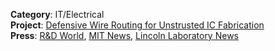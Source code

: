 <!--award_name: R&D100 Award Winner-->

**Category**: IT/Electrical
<br />
**Project**:
[Defensive Wire Routing for Unstrusted IC Fabrication](https://arxiv.org/abs/1906.08842)
<br />
**Press**:
[R&D World](https://www.rdworldonline.com/rd-100-2020-winner/defensive-wire-routing-for-untrusted-integrated-circuit-fabrication/),
[MIT News](https://news.mit.edu/2020/lincoln-laboratory-technologies-rd-100-award-winners-1020),
[Lincoln Laboratory News](https://www.ll.mit.edu/news/lincoln-laboratory-technologies-named-2020-rd-100-award-winners)

